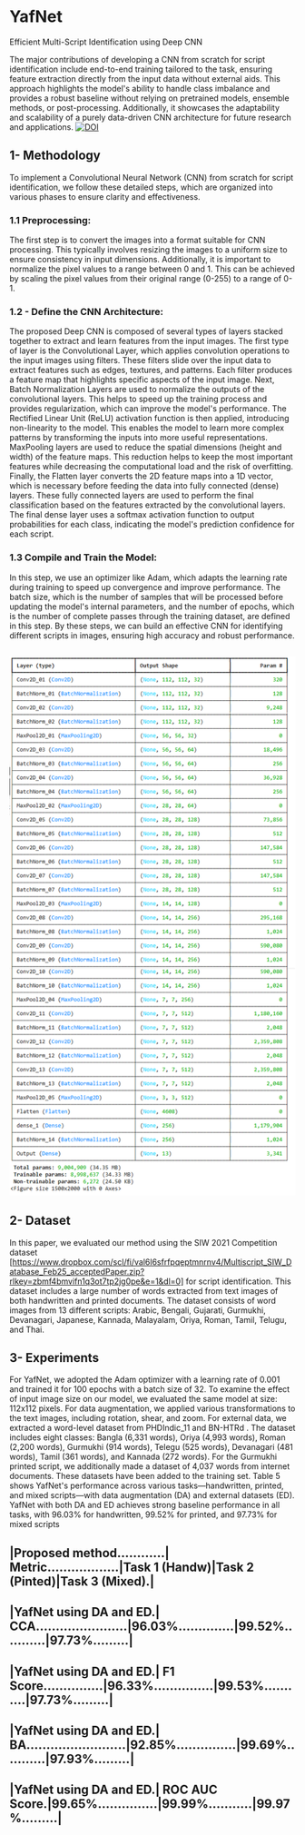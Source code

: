 # YafNet
Efficient Multi-Script Identification using Deep CNN

The major contributions of developing a CNN from scratch for script identification include end-to-end training tailored to the task, ensuring feature extraction directly from the input data without external aids. This approach highlights the model's ability to handle class imbalance and provides a robust baseline without relying on pretrained models, ensemble methods, or post-processing. Additionally, it showcases the adaptability and scalability of a purely data-driven CNN architecture for future research and applications.
[![DOI](https://zenodo.org/badge/DOI/10.5281/zenodo.14246711.svg)](https://doi.org/10.5281/zenodo.14246711)

## **1- Methodology**

To implement a Convolutional Neural Network (CNN) from scratch for script identification, we follow these detailed steps, which are organized into various phases to ensure clarity and effectiveness.
### **1.1 Preprocessing:** 
The first step is to convert the images into a format suitable for CNN processing. This typically involves resizing the images to a uniform size to ensure consistency in input dimensions. Additionally, it is important to normalize the pixel values to a range between 0 and 1. This can be achieved by scaling the pixel values from their original range (0-255) to a range of 0-1.
### **1.2 - Define the CNN Architecture:**
The proposed Deep CNN is composed of several types of layers stacked together to extract and learn features from the input images. The first type of layer is the Convolutional Layer, which applies convolution operations to the input images using filters. These filters slide over the input data to extract features such as edges, textures, and patterns. Each filter produces a feature map that highlights specific aspects of the input image. Next, Batch Normalization Layers are used to normalize the outputs of the convolutional layers. This helps to speed up the training process and provides regularization, which can improve the
model&#39;s performance. The Rectified Linear Unit (ReLU) activation function is then applied, introducing non-linearity to the model. This enables the model to learn more complex patterns by transforming the inputs into more useful representations.
MaxPooling layers are used to reduce the spatial dimensions (height and width) of the feature maps. This reduction helps to keep the most important features while decreasing the computational load and the risk of overfitting. Finally, the Flatten layer converts the 2D feature maps into a 1D vector, which is necessary before feeding the data into fully connected (dense) layers. These fully connected layers
are used to perform the final classification based on the features extracted by the convolutional layers. The final dense layer uses a softmax activation function to output probabilities for each class, indicating the model's prediction confidence for each script.
### **1.3 Compile and Train the Model:**
In this step, we use an optimizer like Adam, which adapts the learning rate during training to speed up convergence and improve performance. The batch size, which is the number of samples that will be processed before updating the model's internal parameters, and the number of epochs, which is the number of complete passes through the training dataset, are
defined in this step. By these steps, we can build an effective CNN for identifying different scripts in images, ensuring high accuracy and robust performance.
##
![YafNet Model.](YafNet.png)
## **2- Dataset**
In this paper, we evaluated our method using the SIW 2021 Competition dataset [https://www.dropbox.com/scl/fi/val6l6sfrfpqeptmnrnv4/Multiscript_SIW_Database_Feb25_acceptedPaper.zip?rlkey=zbmf4bmvifn1q3ot7tp2jg0pe&e=1&dl=0] for script identification. This dataset includes a large number of words extracted from text images of both handwritten and printed documents. The dataset consists of word images from 13 different scripts: Arabic, Bengali, Gujarati, Gurmukhi, Devanagari, Japanese, Kannada, Malayalam, Oriya, Roman, Tamil, Telugu, and Thai.
## **3- Experiments**
For YafNet, we adopted the Adam optimizer with a learning rate of 0.001 and trained it for 100 epochs with a batch size of 32. To examine the effect of input image size on our model, we evaluated the same model at size: 112x112 pixels. 
For data augmentation, we applied various transformations to the text images, including rotation, shear, and zoom.
For external data, we extracted a word-level dataset from PHDIndic_11 and BN-HTRd . The dataset includes eight classes: Bangla (6,331 words), Oriya (4,993 words), Roman (2,200 words), Gurmukhi (914 words), Telegu (525 words), Devanagari (481 words), Tamil (361 words), and Kannada (272 words). For the Gurmukhi printed script, we additionally made a dataset of 4,037 words from internet documents. These datasets have been added to the training set.
Table 5 shows YafNet's performance across various tasks—handwritten, printed, and mixed scripts—with data augmentation (DA) and external datasets (ED). YafNet with both DA and ED achieves strong baseline performance in all tasks, with 96.03% for handwritten, 99.52% for printed, and 97.73% for mixed scripts  

|Proposed method............|  Metric..................|Task 1 (Handw)|Task 2 (Pinted)|Task 3 (Mixed).|
-------------------------------------------------------------------------------------------------------------------------------
|YafNet using DA and ED.| CCA.......................|96.03%..............|99.52%...........|97.73%.........|
-------------------------------------------------------------------------------------------------------------------------------
|YafNet using DA and ED.| F1 Score...............|96.33%...............|99.53%...........|97.73%.........|
-------------------------------------------------------------------------------------------------------------------------------
|YafNet using DA and ED.| BA.........................|92.85%...............|99.69%...........|97.93%.........|
-------------------------------------------------------------------------------------------------------------------------------
|YafNet using DA and ED.| ROC AUC Score.|99.65%...............|99.99%...........|99.97%.........|
-------------------------------------------------------------------------------------------------------------------------------
